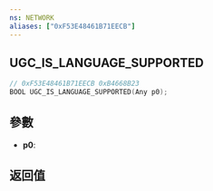```yaml
---
ns: NETWORK
aliases: ["0xF53E48461B71EECB"]
---
```

## UGC_IS_LANGUAGE_SUPPORTED

```c
// 0xF53E48461B71EECB 0xB4668B23
BOOL UGC_IS_LANGUAGE_SUPPORTED(Any p0);
```

## 參數
* **p0**: 

## 返回值
